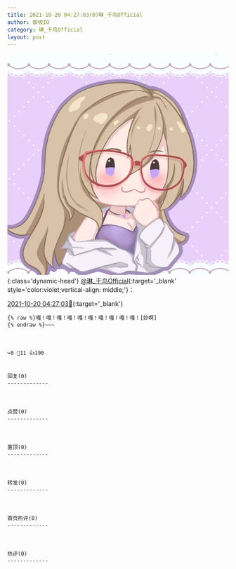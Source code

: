 ```yaml
---
title: 2021-10-20 04:27:03(0)琳_千鸟Official
author: 御坂IO
category: 琳_千鸟Official
layout: post
---
```


![img](/images/c0a88f85ebd0d056f37b114e0748e69556c8b488.jpg){:class='dynamic-head'}
[@琳_千鸟Official](https://space.bilibili.com/1620923329/dynamic){:target='_blank' style='color:violet;vertical-align: middle;'}：

[2021-10-20 04:27:03🔗](https://t.bilibili.com/583414712383284633){:target='_blank'}

~~~
{% raw %}嘎！嘎！嘎！嘎！嘎！嘎！嘎！嘎！嘎！嘎！[妙啊]
{% endraw %}~~~



↪️0 💬11 👍190


回复(0)
-------------



点赞(0)
-------------



置顶(0)
-------------



转发(0)
-------------



首页热评(0)
-------------



热评(0)
-------------



